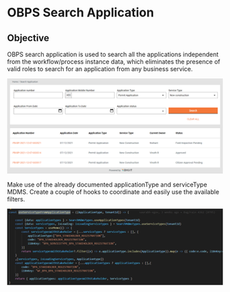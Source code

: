 # OBPS Search Application

## Objective

OBPS search application is used to search all the applications independent from the workflow/process instance data, which eliminates the presence of valid roles to search for an application from any business service.

![](../../../../../../.gitbook/assets/image-20211207-125909.png)

Make use of the already documented applicationType and serviceType MDMS. Create a couple of hooks to coordinate and easily use the available filters.

![](../../../../../../.gitbook/assets/image-20211207-130151.png)

>
